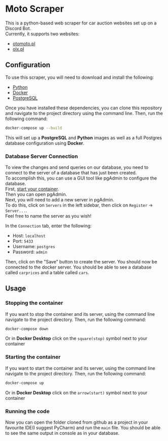 # Moto Scraper

This is a python-based web scraper for car auction websites set up on a Discord Bot.<br>
Currently, it supports two websites: <br>
* [otomoto.pl](https://otomoto.pl)<br>
* [olx.pl](https://www.olx.pl/motoryzacja)

## Configuration

To use this scraper, you will need to download and install the following:

- [Python](https://www.python.org/downloads/)
- [Docker](https://www.docker.com/products/docker-desktop/)
- [PostgreSQL](https://www.postgresql.org/download/)

Once you have installed these dependencies, you can clone this repository and navigate to the project directory using the command line. Then, run the following command:
```bash
docker-compose up --build
```

This will set up a **PostgreSQL** and **Python** images as well as a full Postgres database configuration using **Docker**.

### Database Server Connection

To view the changes and send queries on our database, you need to connect to the server of a database that has just been created.<br>
To accomplish this, you can use a GUI tool like pgAdmin to configure the database.<br> 
First, [start your container](#starting-the-container).<br>
Then you can open pgAdmin.<br>
Next, you will need to add a new server in pgAdmin. <br>
To do this, click on `Servers` in the left sidebar, then click on `Register` -> `Server...`.<br>
Feel free to name the server as you wish! 

In the `Connection` tab, enter the following:

- Host: `localhost`
- Port: `5433`
- Username: `postgres`
- Password: `admin`

Then, click on the "Save" button to create the server. You should now be connected to the docker server. You should be able to see a database called `carprices` and a table called `cars`.

## Usage

### Stopping the container

If you want to stop the container and its server, using the command line navigate to the project directory. 
Then, run the following command:

```bash
docker-compose down
```

Or in **Docker Desktop** click on the `square(stop)` symbol next to your container

### Starting the container

If you want to start the container and its server, using the command line navigate to the project directory. 
Then, run the following command:

```bash
docker-compose up
```

Or in **Docker Desktop** click on the `arrow(start)` symbol next to your container

### Running the code

Now you can open the folder cloned from github as a project in your favourite IDE(I suggest PyCharm) and run the `main` file.
You should be able to see the same output in console as in your database.  

